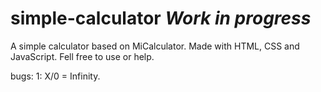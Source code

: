 # simple-calculator *Work in progress*

A simple calculator based on MiCalculator. Made with HTML, CSS and JavaScript.
Fell free to use or help.

bugs:
  1: X/0 = Infinity.
  
